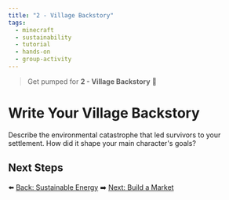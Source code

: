 ```yaml
---
title: "2 - Village Backstory"
tags:
  - minecraft
  - sustainability
  - tutorial
  - hands-on
  - group-activity
---
```


> Get pumped for **2 - Village Backstory** 🎉
# Write Your Village Backstory

Describe the environmental catastrophe that led survivors to your settlement. How did it shape your main character's goals?

## Next Steps

⬅️ [Back: Sustainable Energy](/sustainability_lab/Day-3/00_intro)
➡️ [Next: Build a Market](/sustainability_lab/Day-4/00_market)
